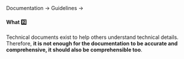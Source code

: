 <div id="path">Documentation &rarr; Guidelines &rarr;</div>

<div id="title">

#### What :two:

</div>

<div id="body">

Technical documents exist to help others understand technical details. Therefore, **it is not enough for the documentation to be accurate and comprehensive, it should also be comprehensible too**. 

</div>

<div id="extras">
</div>

</div>
